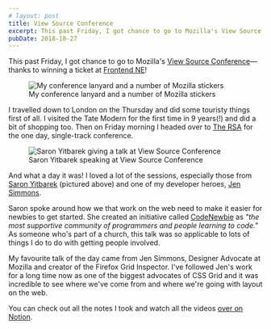 ```yaml
---
# layout: post
title: View Source Conference
excerpt: This past Friday, I got chance to go to Mozilla's View Source Conference&mdash;thanks to winning a ticket at Frontend NE!
pubDate: 2018-10-27
---
```


<p class="lead">This past Friday, I got chance to go to Mozilla's <a href="https://viewsourceconf.org">View Source Conference</a>&mdash;thanks to winning a ticket at <a href="https://frontendne.co.uk">Frontend NE</a>!</p>

<figure class="c-figure">
  <img src="/assets/images/blog/2018-10-27/photo1.jpg" alt="My conference lanyard and a number of Mozilla stickers" loading="lazy">
  <figcaption>My conference lanyard and a number of Mozilla stickers</figcaption>
</figure>

I travelled down to London on the Thursday and did some touristy things first of all. I visited the Tate Modern for the first time in 9 years(!) and did a bit of shopping too. Then on Friday morning I headed over to [The RSA](https://www.thersa.org/) for the one day, single-track conference.

<figure class="c-figure">
  <img src="/assets/images/blog/2018-10-27/photo2.jpg" alt="Saron Yitbarek giving a talk at View Source Conference" loading="lazy">
  <figcaption>Saron Yitbarek speaking at View Source Conference</figcaption>
</figure>

And what a day it was! I loved a lot of the sessions, especially those from [Saron Yitbarek](https://www.youtube.com/watch?v=6bMXHg7w8mo) (pictured above) and one of my developer heroes, [Jen Simmons](https://www.youtube.com/watch?v=20QKda7IhJQ).

Saron spoke around how we that work on the web need to make it easier for newbies to get started. She created an initiative called [CodeNewbie](https://www.codenewbie.org/) as <em>"the most supportive community of programmers and people learning to code."</em> As someone who's part of a church, this talk was so applicable to lots of things I do to do with getting people involved.

My favourite talk of the day came from Jen Simmons, Designer Advocate at Mozilla and creator of the Firefox Grid Inspector. I've followed Jen's work for a long time now as one of the biggest advocates of CSS Grid and it was incredible to see where we've come from and where we're going with layout on the web.

You can check out all the notes I took and watch all the videos [over on Notion](https://www.notion.so/rickbutterfield/20181026-View-Source-Conference-9c51f787c15749eaacc1354580528b55).